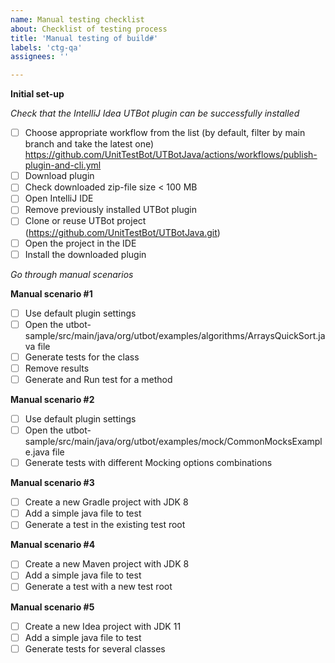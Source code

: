 ```yaml
---
name: Manual testing checklist
about: Checklist of testing process
title: 'Manual testing of build#'
labels: 'ctg-qa'
assignees: ''

---
```


**Initial set-up**

*Check that the IntelliJ Idea UTBot plugin can be successfully installed*

- [ ] Choose appropriate workflow from the list (by default, filter by main branch and take the latest one) https://github.com/UnitTestBot/UTBotJava/actions/workflows/publish-plugin-and-cli.yml
- [ ] Download plugin
- [ ] Check downloaded zip-file size < 100 MB
- [ ] Open IntelliJ IDE
- [ ] Remove previously installed UTBot plugin
- [ ] Clone or reuse UTBot project (https://github.com/UnitTestBot/UTBotJava.git)
- [ ] Open the project in the IDE
- [ ] Install the downloaded plugin

*Go through manual scenarios*

**Manual scenario #1**

- [ ] Use default plugin settings
- [ ] Open the utbot-sample/src/main/java/org/utbot/examples/algorithms/ArraysQuickSort.java file
- [ ] Generate tests for the class
- [ ] Remove results
- [ ] Generate and Run test for a method
 
**Manual scenario #2**

- [ ] Use default plugin settings
- [ ] Open the utbot-sample/src/main/java/org/utbot/examples/mock/CommonMocksExample.java file
- [ ] Generate tests with different Mocking options combinations
 
**Manual scenario #3**

- [ ] Create a new Gradle project with JDK 8
- [ ] Add a simple java file to test
- [ ] Generate a test in the existing test root
 
**Manual scenario #4**

- [ ] Create a new Maven project with JDK 8
- [ ] Add a simple java file to test
- [ ] Generate a test with a new test root

**Manual scenario #5**

- [ ] Create a new Idea project with JDK 11
- [ ] Add a simple java file to test
- [ ] Generate tests for several classes
